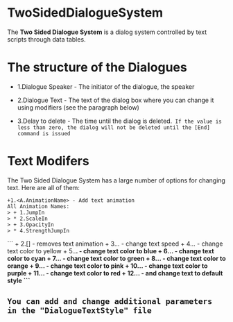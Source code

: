 # TwoSidedDialogueSystem

The **Two Sided Dialogue System** is a dialog system controlled by text scripts through data tables.

# The structure of the Dialogues
+ 1.Dialogue Speaker - The initiator of the dialogue, the speaker
* 2.Dialogue Text - The text of the dialog box where you can change it using modifiers (see the paragraph below)
+ 3.Delay to delete - The time until the dialog is deleted.` If the value is less than zero, the dialog will not be deleted until the [End] command is issued`

# Text Modifers
The Two Sided Dialogue System has a large number of options for changing text. Here are all of them:
```
+1.<A.AnimationName> - Add text animation
All Animation Names:
> + 1.JumpIn
> * 2.ScaleIn
> + 3.OpacityIn
> * 4.StrengthJumpIn
```
<p>
```
+ 2.[<Static>] - removes text animation
+ 3..<Speed number>. - change text speed
+ 4..<y>. - change text color to yellow
+ 5..<b>. - change text color to blue
+ 6..<c>. - change text color to cyan
+ 7..<g>. - change text color to green
+ 8..<o>. - change text color to orange
+ 9..<pin>. - change text color to pink
+ 10..<pur>. - change text color to purple
+ 11..<r>. - change text color to red
+ 12..<Default>. - and <def> change text to default style
```

## `You can add and change additional parameters in the "DialogueTextStyle" file`

